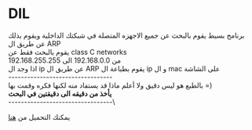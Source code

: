 # DIL

برنامج بسيط يقوم بالبحث عن جميع الاجهزه المتصلة في شبكتك الداخلية ويقوم بذلك عن طريق ال ARP \
يقوم بالبحث فقط عن class C networks\
من 192.168.0.0 الى 192.168.255.255\
اذا وجد ال ip عن طريق ال ARP يقوم بطباعة ال ip و ال mac على الشاشة\
---------------------------------\
بالطبع هو ليس دقيق ولا أعلم ماذا قد يستفاد منه لكنها فكره وقمت بها =)\
**يأخذ من دقيقه الى دقيقتين في البحث**
\
---------------------------------\

يمكنك التحميل من <a href="https://github.com/justalghamdi/DIL/releases/download/Release/DIL.exe">هنا</a>
